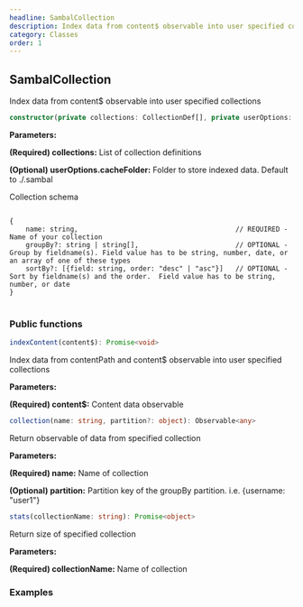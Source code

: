 ```yaml
---
headline: SambalCollection
description: Index data from content$ observable into user specified collections
category: Classes
order: 1
---
```


## SambalCollection

<p class="lead">Index data from content$ observable into user specified collections</p>

```ts
constructor(private collections: CollectionDef[], private userOptions: StoreOptions = {})
```

__Parameters:__

<span class="text-primary">__(Required) collections:__</span> List of collection definitions

<span class="text-primary">__(Optional) userOptions.cacheFolder:__</span> Folder to store indexed data.  Default to ./.sambal


<p class="lead">Collection schema</p>
<pre>
<code>
{
    name: string,                                       // REQUIRED - Name of your collection
    groupBy?: string | string[],                        // OPTIONAL - Group by fieldname(s). Field value has to be string, number, date, or an array of one of these types
    sortBy?: [{field: string, order: "desc" | "asc"}]   // OPTIONAL - Sort by fieldname(s) and the order.  Field value has to be string, number, or date
}
</code>
</pre>

### __Public functions__

```ts
indexContent(content$): Promise<void>
```

<p class="lead">Index data from contentPath and content$ observable into user specified collections</p>

__Parameters:__

<span class="text-primary">__(Required) content$:__</span> Content data observable


```ts
collection(name: string, partition?: object): Observable<any>
```

<p class="lead">Return observable of data from specified collection</p>

__Parameters:__

<span class="text-primary">__(Required) name:__</span> Name of collection

<span class="text-primary">__(Optional) partition:__</span> Partition key of the groupBy partition.  i.e. {username: "user1"}

```ts
stats(collectionName: string): Promise<object>
```

<p class="lead">Return size of specified collection</p>

__Parameters:__

<span class="text-primary">__(Required) collectionName:__</span> Name of collection


### __Examples__